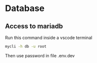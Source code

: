 # Database

## Access to mariadb

Run this command inside a vscode terminal

```sh
mycli -h db -u root
```

Then use password in file .env.dev